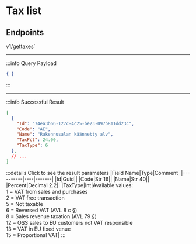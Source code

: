 # Tax list

## Endpoints

<!--@include: @/dist/md/api_url.md-->v1/gettaxes`

---
:::info Query Payload
```json
{ }
```
:::

---
:::info Successful Result
```json
[
  {
    "Id": "74ea3b66-127c-4c25-be23-097b811dd23c",
    "Code": "AE",
    "Name": "Rakennusalan käännetty alv",
    "TaxPct": 24.00,
    "TaxType": 6
  },
  // ...
]
```

:::details Click to see the result parameters
|Field Name|Type|Comment|
|----------|----|-------|
|Id|Guid||
|Code|Str 16||
|Name|Str 40||
|Percent|Decimal 2.2||
|TaxType|Int|Available values:<br>1 = VAT from sales and purchases<br>2 = VAT free transaction<br>5 = Not taxable<br>6 = Reversed VAT (AVL 8 c §)<br>8 = Sales revenue taxation (AVL 79 §)<br>12 = OSS sales to EU customers not VAT responsible<br>13 = VAT in EU fixed venue<br>15 = Proportional VAT|
:::